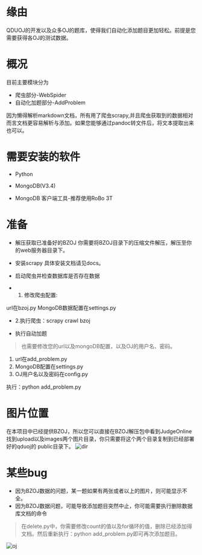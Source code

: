 ﻿# 缘由 

QDUOJ的开发以及众多OJ的题库，使得我们自动化添加题目更加轻松。前提是您需要获得各OJ的测试数据。

# 概况

目前主要模块分为

* 爬虫部分-WebSpider
* 自动化加题部分-AddProblem

因为懒得解析markdown文档，所有用了爬虫scrapy,并且爬虫获取到的数据相对而言文档更容易解析与添加。如果您能够通过pandoc转文件后，将文本提取出来也可以。

# 需要安装的软件

* Python

* MongoDB(V3.4)

* MongoDB 客户端工具-推荐使用RoBo 3T

# 准备
* 解压获取已准备好的BZOJ
你需要将BZOJ目录下的压缩文件解压，解压至你的web服务器目录下。


* 安装scrapy
具体安装文档请见docs。


* 启动爬虫并检查数据库是否存在数据
* 1. 修改爬虫配置:

 url在bzoj.py
 MongoDB数据配置在settings.py


* 2.执行爬虫：scrapy crawl bzoj

* 执行自动加题
> 也需要修改您的url以及mongoDB配置，以及OJ的用户名、密码。

1. url在add_problem.py
2. MongoDB配置在settings.py
3. OJ用户名以及密码在config.py

执行：python add_problem.py

# 图片位置
在本项目中已经提供BZOJ，所以您可以直接在BZOJ解压包中看到JudgeOnline找到upload以及images两个图片目录，你只需要将这个两个目录复制到已经部署好的qduoj的 public目录下。
![dir][2]

# 某些bug
* 因为BZOJ数据的问题，某一题如果有两张或者以上的图片，则可能显示不全。
* 因为BZOJ数据问题，可能导致添加题目突然中止，你可能需要执行删除数据库文档的命令
> 在delete.py中，你需要修改count的值以及for循环的值，删除已经添加得文档。然后重新执行：python add_problem.py即可再次添加题目。

![oj][1]


  [1]: https://s1.ax2x.com/2018/06/02/71uIJ.png
  [2]: https://finen-1251602255.cos.ap-shanghai.myqcloud.com/images/github/autoaddproblem/dir.png